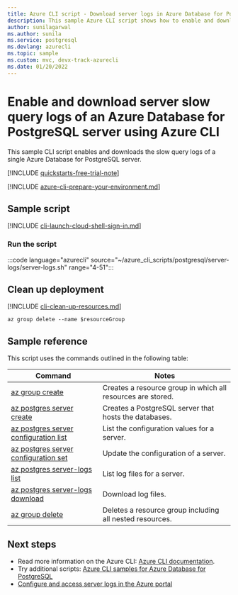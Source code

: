 ```yaml
---
title: Azure CLI script - Download server logs in Azure Database for PostgreSQL
description: This sample Azure CLI script shows how to enable and download the server logs of an Azure Database for PostgreSQL server.
author: sunilagarwal
ms.author: sunila
ms.service: postgresql
ms.devlang: azurecli
ms.topic: sample
ms.custom: mvc, devx-track-azurecli
ms.date: 01/20/2022
---
```


# Enable and download server slow query logs of an Azure Database for PostgreSQL server using Azure CLI

This sample CLI script enables and downloads the slow query logs of a single Azure Database for PostgreSQL server.

[!INCLUDE [quickstarts-free-trial-note](../../../includes/quickstarts-free-trial-note.md)]

[!INCLUDE [azure-cli-prepare-your-environment.md](../../../includes/azure-cli-prepare-your-environment.md)]

## Sample script

[!INCLUDE [cli-launch-cloud-shell-sign-in.md](../../../includes/cli-launch-cloud-shell-sign-in.md)]

### Run the script

:::code language="azurecli" source="~/azure_cli_scripts/postgresql/server-logs/server-logs.sh" range="4-51":::

## Clean up deployment

[!INCLUDE [cli-clean-up-resources.md](../../../includes/cli-clean-up-resources.md)]

```azurecli
az group delete --name $resourceGroup
```

## Sample reference

This script uses the commands outlined in the following table:

| **Command** | **Notes** |
|---|---|
| [az group create](/cli/azure/group) | Creates a resource group in which all resources are stored. |
| [az postgres server create](/cli/azure/postgres/server) | Creates a PostgreSQL server that hosts the databases. |
| [az postgres server configuration list](/cli/azure/postgres/server/configuration) | List the configuration values for a server. |
| [az postgres server configuration set](/cli/azure/postgres/server/configuration) | Update the configuration of a server. |
| [az postgres server-logs list](/cli/azure/postgres/server-logs) | List log files for a server. |
| [az postgres server-logs download](/cli/azure/postgres/server-logs) | Download log files. |
| [az group delete](/cli/azure/group) | Deletes a resource group including all nested resources. |

## Next steps

- Read more information on the Azure CLI: [Azure CLI documentation](/cli/azure).
- Try additional scripts: [Azure CLI samples for Azure Database for PostgreSQL](../sample-scripts-azure-cli.md)
- [Configure and access server logs in the Azure portal](../howto-configure-server-logs-in-portal.md)
